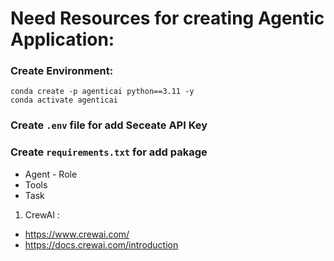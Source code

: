 # Need Resources for creating Agentic Application:

### Create Environment:

```
conda create -p agenticai python==3.11 -y
conda activate agenticai
```
### Create `.env` file  for add Seceate API Key
### Create `requirements.txt`  for add pakage 

- Agent - Role
- Tools
- Task

1.  CrewAI :
 - https://www.crewai.com/
 - https://docs.crewai.com/introduction